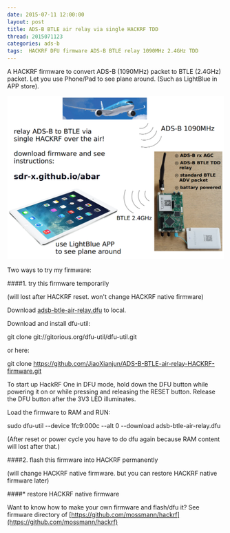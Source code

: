 ```yaml
---
date: 2015-07-11 12:00:00
layout: post
title: ADS-B BTLE air relay via single HACKRF TDD
thread: 2015071123
categories: ads-b
tags:  HACKRF DFU firmware ADS-B BTLE relay 1090MHz 2.4GHz TDD
---
```


A HACKRF firmware to convert ADS-B (1090MHz) packet to BTLE (2.4GHz) packet. Let you use Phone/Pad to see plane around. (Such as LightBlue in APP store).

![](../media/adsb-btle-air-relay.png)

Two ways to try my firmware:

####1. try this firmware temporarily

(will lost after HACKRF reset. won't change HACKRF native firmware)

Download [adsb-btle-air-relay.dfu](https://github.com/sdr-x/sdr-x.github.io/blob/master/_resource/adsb-btle-air-relay.dfu) to local.

Download and install dfu-util:

  git clone git://gitorious.org/dfu-util/dfu-util.git

or here:

  git clone https://github.com/JiaoXianjun/ADS-B-BTLE-air-relay-HACKRF-firmware.git

To start up HackRF One in DFU mode, hold down the DFU button while powering it
on or while pressing and releasing the RESET button.  Release the DFU button
after the 3V3 LED illuminates.

Load the firmware to RAM and RUN:

  sudo dfu-util --device 1fc9:000c --alt 0 --download adsb-btle-air-relay.dfu

(After reset or power cycle you have to do dfu again because RAM content will lost after that.)

####2. flash this firmware into HACKRF permanently

(will change HACKRF native firmware. but you can restore HACKRF native firmware later)

####* restore HACKRF native firmware


Want to know how to make your own firmware and flash/dfu it? See firmware directory of [https://github.com/mossmann/hackrf](https://github.com/mossmann/hackrf)

